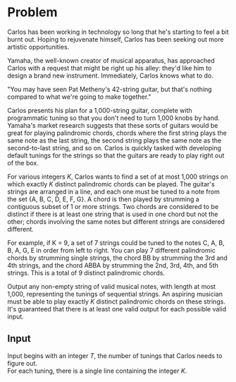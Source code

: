 # Problem

Carlos has been working in technology so long that he's starting to feel a bit burnt out. Hoping to rejuvenate himself, Carlos has been seeking out more artistic opportunities.

Yamaha, the well-known creator of musical apparatus, has approached Carlos with a request that might be right up his alley: they'd like him to design a brand new instrument. Immediately, Carlos knows what to do.

"You may have seen Pat Metheny's 42-string guitar, but that's nothing compared to what we're going to make together."

Carlos presents his plan for a 1,000-string guitar, complete with programmatic tuning so that you don't need to turn 1,000 knobs by hand. Yamaha's market research suggests that these sorts of guitars would be great for playing palindromic chords, chords where the first string plays the same note as the last string, the second string plays the same note as the second-to-last string, and so on. Carlos is quickly tasked with developing default tunings for the strings so that the guitars are ready to play right out of the box.

For various integers $K$, Carlos wants to find a set of at most 1,000 strings on which exactly $K$ distinct palindromic chords can be played. The guitar's strings are arranged in a line, and each one must be tuned to a note from the set {A, B, C, D, E, F, G}. A chord is then played by strumming a contiguous subset of 1 or more strings. Two chords are considered to be distinct if there is at least one string that is used in one chord but not the other; chords involving the same notes but different strings are considered different.

For example, if K = 9, a set of 7 strings could be tuned to the notes C, A, B, B, A, G, E in order from left to right. You can play 7 different palindromic chords by strumming single strings, the chord BB by strumming the 3rd and 4th strings, and the chord ABBA by strumming the 2nd, 3rd, 4th, and 5th strings. This is a total of 9 distinct palindromic chords.

Output any non-empty string of valid musical notes, with length at most 1,000, representing the tunings of sequential strings. An aspiring musician must be able to play exactly $K$ distinct palindromic chords on these strings. It's guaranteed that there is at least one valid output for each possible valid input.

## Input

Input begins with an integer $T$, the number of tunings that Carlos needs to figure out.  
For each tuning, there is a single line containing the integer $K$.

